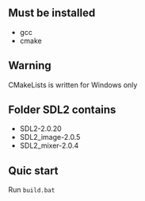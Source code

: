 ## Must be installed
- gcc
- cmake

## Warning
CMakeLists is written for Windows only

## Folder SDL2 contains
- SDL2-2.0.20
- SDL2_image-2.0.5
- SDL2_mixer-2.0.4

## Quic start
Run `build.bat`